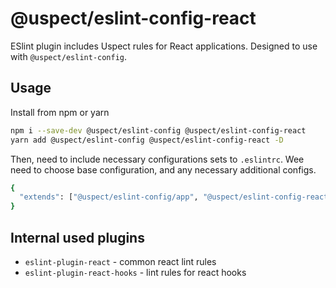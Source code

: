 # @uspect/eslint-config-react

ESlint plugin includes Uspect rules for React applications. 
Designed to use with `@uspect/eslint-config`.

## Usage

Install from npm or yarn

```bash
npm i --save-dev @uspect/eslint-config @uspect/eslint-config-react
yarn add @uspect/eslint-config @uspect/eslint-config-react -D
```

Then, need to include necessary configurations sets to `.eslintrc`. Wee need to choose base configuration, and any
necessary additional configs.

```bash
{
  "extends": ["@uspect/eslint-config/app", "@uspect/eslint-config-react"]
}
```

## Internal used plugins

- `eslint-plugin-react` - common react lint rules
- `eslint-plugin-react-hooks` - lint rules for react hooks